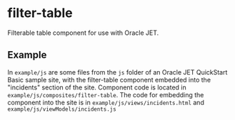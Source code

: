 # filter-table

Filterable table component for use with Oracle JET.

## Example

In `example/js` are some files from the `js` folder of an Oracle JET QuickStart Basic sample site, with the filter-table component embedded into the "incidents" section of the site. Component code is located in `example/js/composites/filter-table`. The code for embedding the component into the site is in `example/js/views/incidents.html` and `example/js/viewModels/incidents.js`
